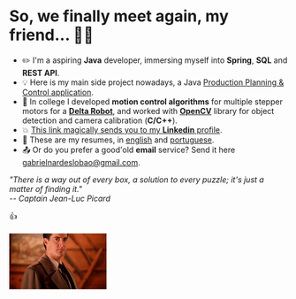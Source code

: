 # So, we finally meet again, my friend... :man_with_turban:

- ✏️ I'm a aspiring **Java** developer, immersing myself into **Spring**, **SQL** and **REST API**.
- 💡  Here is my main side project nowadays, a Java [Production Planning & Control application](https://github.com/gabrielnardes/pcp).
- 🤖 In college I developed **motion control algorithms** for multiple stepper motors for a [**Delta Robot**](https://www.youtube.com/watch?v=QFZMhsVn_CE), and worked with [**OpenCV**](opencv.org) library for object detection and camera calibration (**C/C++**).
- 💥 [This link magically sends you to my **Linkedin** profile](https://www.linkedin.com/in/gabriel-nardes-giampietro/).
- 📁 These are my resumes, in [english](https://drive.google.com/file/d/13-mDmxIJKjbcI0806DAKo7QmWkDvTTBL/view) and [portuguese](https://drive.google.com/file/d/1kSWe5VWwuKMdutXVeTjciHqH17swBNXq/view).
- 📤 Or do you prefer a good'old **email** service? Send it here gabrielnardeslobao@gmail.com.

*"There is a way out of every box, a solution to every puzzle; it's just a matter of finding it."* <br>
*-- Captain Jean-Luc Picard*

👍 <br> <br>
<img src="twinpeaks.gif" alt=twinPeaks width="35%"/>
